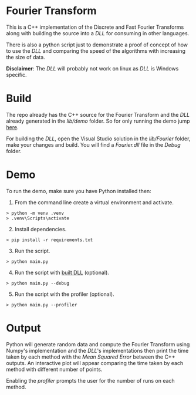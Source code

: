 # Fourier Transform
This is a C++ implementation of the Discrete and Fast Fourier Transforms along with building the source into a *DLL* for consuming in other languages.

There is also a python script just to demonstrate a proof of concept of how to use the *DLL* and comparing the speed of the algorithms with increasing the size of data.

__Disclaimer__: The *DLL* will probably not work on linux as *DLL* is Windows specific.

# Build
The repo already has the C++ source for the Fourier Transform and the *DLL* already generated in the *lib/demo* folder. So for only running the demo jump
[here](#Demo).

For building the *DLL*, open the Visual Studio solution in the *lib/Fourier* folder, make your changes and build. You will find a *Fourier.dll* file in the *Debug* folder.

# Demo
To run the demo, make sure you have Python installed then:

1. From the command line create a virtual environment and activate.

```
> python -m venv .venv
> .venv\Scripts\activate
```
2. Install dependencies.
```
> pip install -r requirements.txt
```

3. Run the script.
```
> python main.py
```

4. Run the script with 
[built DLL](#Build) (optional).
```
> python main.py --debug
```

5. Run the script with the profiler
(optional).
```
> python main.py --profiler
```

# Output
Python will generate random data and compute the Fourier Transform using Numpy's implementation and the *DLL*'s implementations then print the time taken by each method with the _Mean Squared Error_ between the C++ outputs. An interactive plot will appear comparing the time taken by each method with different number of points.

Enabling the *profiler* prompts the user for the number of runs on each method.
